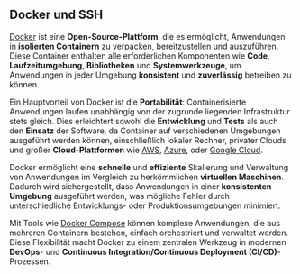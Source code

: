 ## Docker und SSH

[Docker](https://www.docker.com/) ist eine **Open-Source-Plattform**, die es ermöglicht, Anwendungen in **isolierten Containern** zu verpacken, bereitzustellen und auszuführen. Diese Container enthalten alle erforderlichen Komponenten wie **Code**, **Laufzeitumgebung**, **Bibliotheken** und **Systemwerkzeuge**, um Anwendungen in jeder Umgebung **konsistent** und **zuverlässig** betreiben zu können.

Ein Hauptvorteil von Docker ist die **Portabilität**: Containerisierte Anwendungen laufen unabhängig von der zugrunde liegenden Infrastruktur stets gleich. Dies erleichtert sowohl die **Entwicklung** und **Tests** als auch den **Einsatz** der Software, da Container auf verschiedenen Umgebungen ausgeführt werden können, einschließlich lokaler Rechner, privater Clouds und großer **Cloud-Plattformen** wie [AWS](https://aws.amazon.com/de/docker/), [Azure](https://azure.microsoft.com/de-de/services/container-instances/), oder [Google Cloud](https://cloud.google.com/run/docs/quickstarts/build-and-deploy/deploy-docker-image).

Docker ermöglicht eine **schnelle** und **effiziente** Skalierung und Verwaltung von Anwendungen im Vergleich zu herkömmlichen **virtuellen Maschinen**. Dadurch wird sichergestellt, dass Anwendungen in einer **konsistenten Umgebung** ausgeführt werden, was mögliche Fehler durch unterschiedliche Entwicklungs- oder Produktionsumgebungen minimiert.

Mit Tools wie [Docker Compose](https://docs.docker.com/compose/) können komplexe Anwendungen, die aus mehreren Containern bestehen, einfach orchestriert und verwaltet werden. Diese Flexibilität macht Docker zu einem zentralen Werkzeug in modernen **DevOps**- und **Continuous Integration/Continuous Deployment (CI/CD)**-Prozessen.
